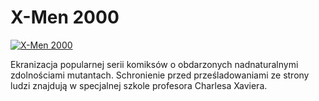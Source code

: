 X-Men 2000 
=============
[![X-Men 2000 ](http://vidos.pl/images/player.gif)](http://vidos.pl/x-men-2000)

 Ekranizacja popularnej serii komiksów o obdarzonych nadnaturalnymi zdolnościami mutantach. Schronienie przed prześladowaniami ze strony ludzi znajdują w specjalnej szkole profesora Charlesa Xaviera.
